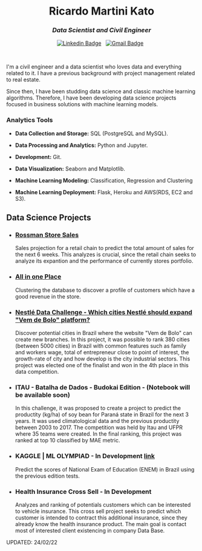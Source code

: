 <h1 align="center">Ricardo Martini Kato</h1>

<h3 align="center"><i>Data Scientist and Civil Engineer</i></h3>

<div align="center">

[![Linkedin Badge](https://img.shields.io/badge/LinkedIn-0077B5?style=flat&logo=linkedin&logoColor=white)](https://www.linkedin.com/in/ricardo-martini-kato/)&nbsp;&nbsp;
[![Gmail Badge](https://img.shields.io/badge/Gmail-D14836?style=flat&logo=gmail&logoColor=white&link=mailto:clebiomojunior@gmail.com)](mailto:kaotcs@gmail.com)&nbsp;&nbsp;

</div>

<br>

I'm a civil engineer and a data scientist who loves data and everything related to it. I have a previous background with project management related to real estate.

Since then, I have been studding data science and classic machine learning algorithms. Therefore, I have been developing data science projects focused in business solutions with machine learning models.

### Analytics Tools

* **Data Collection and Storage:** SQL (PostgreSQL and MySQL).

* **Data Processing and Analytics:** Python and Jupyter.

* **Development:** Git.

* **Data Visualization:** Seaborn and Matplotlib.

* **Machine Learning Modeling:** Classification, Regression and Clustering

* **Machine Learning Deployment:** Flask, Heroku and AWS(RDS, EC2 and S3).

## Data Science Projects

* ### [Rossman Store Sales](https://github.com/kaotcs/rossmann_sales_prediction)

    Sales projection for a retail chain to predict the total amount of sales for the next 6 weeks. This analyzes is crucial, since the retail chain seeks to analyze its expantion and the performance of currently stores portfolio.
    
* ### [All in one Place](https://github.com/kaotcs/p005-allinoneplace)

    Clustering the database to discover a profile of customers which have a good revenue in the store.
    
* ### [Nestlé Data Challenge - Which cities Nestlé should expand "Vem de Bolo" platform?](https://github.com/kaotcs/p000-nestlechallenge)

    Discover potential cities in Brazil where the website "Vem de Bolo" can create new branches. In this project, it was possible to rank 380 cities (between 5000 cities) in Brazil with common features such as family and workers wage, total of entrepreneur close to point of interest, the growth-rate of city and how develop is the city industrial sectors.
    This project was elected one of the finalist and won in the 4th place in this data competition.
    
* ### ITAU - Batalha de Dados - Budokai Edition - (Notebook will be available soon)

    In this challenge, it was proposed to create a project to predict the productity (kg/ha) of soy bean for Paraná state in Brazil for the next 3 years. It was used climatological data and the previous productity between 2003 to 2017. The competition was held by Itau and UFPR where 35 teams were created. In the final ranking, this project was ranked at top 10 classified by MAE metric.

* ### KAGGLE | ML OLYMPIAD - In Development [link](https://www.kaggle.com/c/qualityeducation/overview)

    Predict the scores of National Exam of Education (ENEM) in Brazil using the previous edition tests.

* ### Health Insurance Cross Sell - In Development

    Analyzes and ranking of potentials customers which can be interested to vehicle insurance. This cross sell project seeks to predict which customer is intended to contract this additional insurance, since they already know the health insurance product. The main goal is contact most of interested client existencing in company Data Base.

UPDATED: 24/02/22
